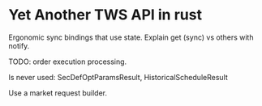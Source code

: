 # Yet Another TWS API in rust

Ergonomic sync bindings that use state.
Explain get (sync) vs others with notify.



TODO: order execution processing.

Is never used: SecDefOptParamsResult, HistoricalScheduleResult

Use a market request builder.
